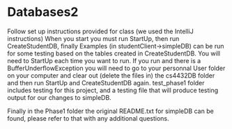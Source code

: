 # Databases2

Follow set up instructions provided for class (we used the IntelliJ instructions)
When you start you must run StartUp, then run CreateStudentDB, finally Examples (in studentClient->simpleDB) can be run for some testing based on the tables created in CreateStudentDB.
You will need to StartUp each time you want to run. If you run and there is a BufferUnderflowException you will need to go to your personnal User folder on your computer and clear out (delete the files in) the cs4432DB folder and then run StartUp and CreateStudentDB again.
test_phase1 folder includes testing for this project, and a testing file that will produce testing output for our changes to simpleDB.

Finally in the Phase1 folder the original README.txt for simpleDB can be found, please refer to that with any additional questions.
